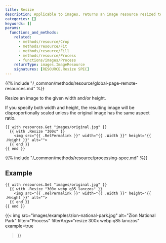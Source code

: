 ```yaml
---
title: Resize
description: Applicable to images, returns an image resource resized to the given width and/or height.
categories: []
keywords: []
params:
  functions_and_methods:
    related:
      - methods/resource/Crop
      - methods/resource/Fit
      - methods/resource/Fill
      - methods/resource/Process
      - functions/images/Process
    returnType: images.ImageResource
    signatures: [RESOURCE.Resize SPEC]
---
```


{{% include "/_common/methods/resource/global-page-remote-resources.md" %}}

Resize an image to the given width and/or height.

If you specify both width and height, the resulting image will be disproportionally scaled unless the original image has the same aspect ratio.

```go-html-template
{{ with resources.Get "images/original.jpg" }}
  {{ with .Resize "300x" }}
    <img src="{{ .RelPermalink }}" width="{{ .Width }}" height="{{ .Height }}" alt="">
  {{ end }}
{{ end }}
```

{{% include "/_common/methods/resource/processing-spec.md" %}}

## Example

```go-html-template
{{ with resources.Get "images/original.jpg" }}
  {{ with .Resize "300x webp q85 lanczos" }}
    <img src="{{ .RelPermalink }}" width="{{ .Width }}" height="{{ .Height }}" alt="">
  {{ end }}
{{ end }}
```

{{< img
  src="images/examples/zion-national-park.jpg"
  alt="Zion National Park"
  filter="Process"
  filterArgs="resize 300x webp q85 lanczos"
  example=true
>}}
